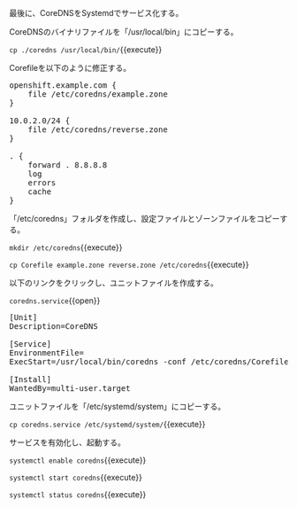 最後に、CoreDNSをSystemdでサービス化する。

CoreDNSのバイナリファイルを「/usr/local/bin」にコピーする。

`cp ./coredns /usr/local/bin/`{{execute}}

Corefileを以下のように修正する。

<pre class="file" data-filename="Corefile" data-target="replace">
openshift.example.com {
    file /etc/coredns/example.zone
}

10.0.2.0/24 {
    file /etc/coredns/reverse.zone
}

. {
    forward . 8.8.8.8
    log
    errors
    cache
}
</pre>

「/etc/coredns」フォルダを作成し、設定ファイルとゾーンファイルをコピーする。

`mkdir /etc/coredns`{{execute}}

`cp Corefile example.zone reverse.zone /etc/coredns`{{execute}}


以下のリンクをクリックし、ユニットファイルを作成する。

`coredns.service`{{open}}

<pre class="file" data-filename="coredns.service" data-target="append">
[Unit]
Description=CoreDNS

[Service]
EnvironmentFile=
ExecStart=/usr/local/bin/coredns -conf /etc/coredns/Corefile

[Install]
WantedBy=multi-user.target
</pre>

ユニットファイルを「/etc/systemd/system」にコピーする。

`cp coredns.service /etc/systemd/system/`{{execute}}

サービスを有効化し、起動する。

`systemctl enable coredns`{{execute}}

`systemctl start coredns`{{execute}}

`systemctl status coredns`{{execute}}
